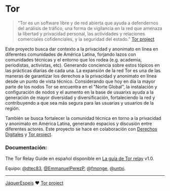# Tor

> "Tor es un software libre y de red abierta que ayuda a defendernos del análisis de tráfico, una forma de vigilancia en la red que amenaza la libertad y privacidad personal, las actividades y relaciones comerciales cofidenciales, y la seguridad del estado." [Tor project](https://www.torproject.org/)

Este proyecto busca dar contexto a la privacidad y anonimato en línea en diferentes comunidades de América Latina, forjando lazos con comunidades técnicas y el entorno que los rodea (e.g. academia, periodistas, activistas, etc). Generando conciencia sobre estos tópicos en las prácticas diarias de cada una. La expansión de la red Tor es una de las maneras de garantizar los derechos a la privacidad y anonimato en línea desde un punto de vista técnico. Considerando que hoy en día la mayor parte de los nodos Tor se encuentra en el "Norte Global", la instalación y configuración de nodos y el aumento en la base de usuarixs ayuda a la generación de mayor diversidad y diversificación, fortaleciendo la red y contribuyendo a que sea más segura para las usuarias y usuarios de la región.

También se busca fortalecer la comunidad técnica en torno a la privacidad y anonimato en América Latina, generando espacios y discusión entre diferentes actores. Este proyecto se hace en colaboración con [Derechos Digitales](https://www.derechosdigitales.org) y [Tor project](https://donate.torproject.org/pdr).


### Documentación:

The Tor Relay Guide en español disponible en [La guía de Tor relay](./Ducumentacion/torrelayguide_es_1.0.txt) v1.0.




Equipo: [@dtec83](https://github.com/dtec83), [@EmmanuelPerezP](https://github.com/EmmanuelPerezP), [@fmonge](https://github.com/fmonge), [@untxi](https://github.com/untxi).

***

[JáquerEspeis](https://github.com/jaquerespeis) :heart: [Tor project](https://donate.torproject.org/pdr)

